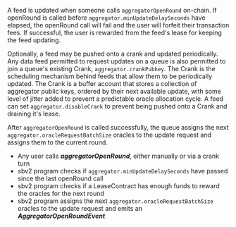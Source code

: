 A feed is updated when someone calls `aggregatorOpenRound` on-chain. If
openRound is called before `aggregator.minUpdateDelaySeconds` have elapsed, the
openRound call will fail and the user will forfeit their transaction fees. If
successful, the user is rewarded from the feed's lease for keeping the feed
updating.

Optionally, a feed may be pushed onto a crank and updated periodically. Any data
feed permitted to request updates on a queue is also permitted to join a queue's
existing Crank, `aggregator.crankPubkey`. The Crank is the scheduling mechanism
behind feeds that allow them to be periodically updated. The Crank is a buffer
account that stores a collection of aggregator public keys, ordered by their
next available update, with some level of jitter added to prevent a predictable
oracle allocation cycle. A feed can set `aggregator.disableCrank` to prevent
being pushed onto a Crank and draining it's lease.

After `aggregatorOpenRound` is called successfully, the queue assigns the next
`aggregator.oracleRequestBatchSize` oracles to the update request and assigns
them to the current round.

- Any user calls **_aggregatorOpenRound_**, either manually or via a crank turn
- sbv2 program checks if `aggregator.minUpdateDelaySeconds` have passed since
  the last openRound call
- sbv2 program checks if a LeaseContract has enough funds to reward the oracles
  for the next round
- sbv2 program assigns the next `aggregator.oracleRequestBatchSize` oracles to
  the update request and emits an **_AggregatorOpenRoundEvent_**
